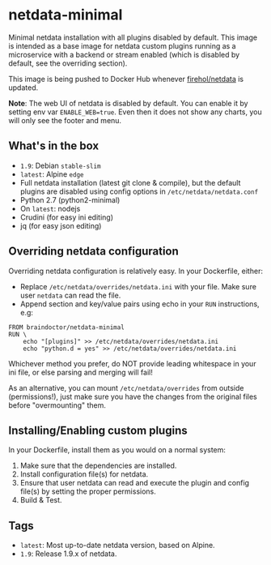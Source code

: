 # netdata-minimal
Minimal netdata installation with all plugins disabled by default. This
image is intended as a base image for netdata custom plugins running as
a microservice with a backend or stream enabled (which is disabled by default, see
the overriding section).

This image is being pushed to Docker Hub whenever
[firehol/netdata](https://hub.docker.com/r/firehol/netdata/) is updated.

**Note**: The web UI of netdata is disabled by default. You can enable it by
setting env var `ENABLE_WEB=true`. Even then it does not show any charts,
you will only see the footer and menu.

## What's in the box

* `1.9`: Debian `stable-slim`
* `latest`: Alpine `edge`
* Full netdata installation (latest git clone & compile), but the default
plugins are disabled using config options in `/etc/netdata/netdata.conf`
* Python 2.7 (python2-minimal)
* On `latest`: nodejs
* Crudini (for easy ini editing)
* jq (for easy json editing)

## Overriding netdata configuration

Overriding netdata configuration is relatively easy. In your Dockerfile,
either:
- Replace `/etc/netdata/overrides/netdata.ini` with your file. Make sure user
`netdata` can read the file.
- Append section and key/value pairs using echo in your `RUN`
instructions, e.g:
```
FROM braindoctor/netdata-minimal
RUN \
    echo "[plugins]" >> /etc/netdata/overrides/netdata.ini
    echo "python.d = yes" >> /etc/netdata/overrides/netdata.ini
```

Whichever method you prefer, do NOT provide leading whitespace in your
ini file, or else parsing and merging will fail!

As an alternative, you can mount `/etc/netdata/overrides` from
outside (permissions!), just make sure you have the changes from the
original files before "overmounting" them.

## Installing/Enabling custom plugins

In your Dockerfile, install them as you would on a normal system:
1. Make sure that the dependencies are installed.
2. Install configuration file(s) for netdata.
3. Ensure that user netdata can read and execute the plugin and config
file(s) by setting the proper permissions.
4. Build & Test.

## Tags

* `latest`: Most up-to-date netdata version, based on Alpine.
* `1.9`: Release 1.9.x of netdata.